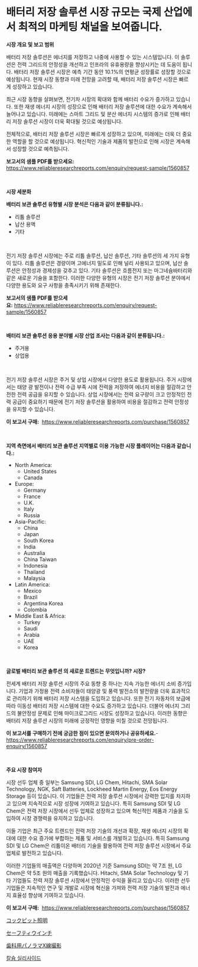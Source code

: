 <p><h1>배터리 저장 솔루션 시장 규모는 국제 산업에서 최적의 마케팅 채널을 보여줍니다.</h1></p><p><strong>시장 개요 및 보고 범위</strong></p>
<p><p>배터리 저장 솔루션은 에너지를 저장하고 나중에 사용할 수 있는 시스템입니다. 이 솔루션은 전력 그리드의 안정성을 개선하고 인프라의 유휴용량을 향상시키는 데 도움이 됩니다. 배터리 저장 솔루션 시장은 예측 기간 동안 10.1%의 연평균 성장률로 성장할 것으로 예상됩니다. 현재 시장 동향과 미래 전망을 고려할 때, 배터리 저장 솔루션 시장은 빠르게 성장하고 있습니다.</p><p>최근 시장 동향을 살펴보면, 전기차 시장의 확대와 함께 배터리 수요가 증가하고 있습니다. 또한 재생 에너지 시장의 성장으로 인해 배터리 저장 솔루션에 대한 수요가 계속해서 늘어나고 있습니다. 미래에는 스마트 그리드 및 분산 에너지 시스템의 증가로 인해 배터리 저장 솔루션 시장이 더욱 확대될 것으로 예상됩니다.</p><p>전체적으로, 배터리 저장 솔루션 시장은 빠르게 성장하고 있으며, 미래에는 더욱 더 중요한 역할을 할 것으로 예상됩니다. 혁신적인 기술과 제품의 발전으로 인해 시장은 계속해서 성장할 것으로 예측됩니다.</p></p>
<p><strong>보고서의 샘플 PDF를 받으세요:</strong> <a href="https://www.reliableresearchreports.com/enquiry/request-sample/1560857">https://www.reliableresearchreports.com/enquiry/request-sample/1560857</a></p>
<p>&nbsp;</p>
<p><strong>시장 세분화</strong></p>
<p><strong>배터리 보관 솔루션 유형별 시장 분석은 다음과 같이 분류됩니다.:</strong></p>
<p><ul><li>리튬 솔루션</li><li>납산 용액</li><li>기타</li></ul></p>
<p>&nbsp;</p>
<p><p>전기 저장 솔루션 시장에는 주로 리튬 솔루션, 납산 솔루션, 기타 솔루션의 세 가지 유형이 있다. 리튬 솔루션은 경량이며 고에너지 밀도로 인해 널리 사용되고 있으며, 납산 솔루션은 안정성과 경제성을 갖추고 있다. 기타 솔루션은 흐름전지 또는 마그네슘바터리와 같은 새로운 기술을 포함한다. 이러한 다양한 유형의 시장은 전기 저장 솔루션 분야에서 다양한 용도와 요구 사항을 충족시키기 위해 존재한다.</p></p>
<p><strong>보고서의 샘플 PDF를 받으세요:</strong>&nbsp;<a href="https://www.reliableresearchreports.com/enquiry/request-sample/1560857">https://www.reliableresearchreports.com/enquiry/request-sample/1560857</a></p>
<p>&nbsp;</p>
<p><strong> 배터리 보관 솔루션 응용 분야별 시장 산업 조사는 다음과 같이 분류됩니다.:</strong></p>
<p><ul><li>주거용</li><li>상업용</li></ul></p>
<p>&nbsp;</p>
<p><p>전기 저장 솔루션 시장은 주거 및 상업 시장에서 다양한 용도로 활용됩니다. 주거 시장에서는 태양 광 발전이나 전력 수급 부족 시에 전력을 저장하여 에너지 비용을 절감하고 안전한 전력 공급을 유지할 수 있습니다. 상업 시장에서는 전력 요구량이 크고 안정적인 전력 공급이 중요하기 때문에 전기 저장 솔루션을 활용하여 비용을 절감하고 전력 안정성을 유지할 수 있습니다.</p></p>
<p><strong>이 보고서 구매:</strong>&nbsp; <a href="https://www.reliableresearchreports.com/purchase/1560857">https://www.reliableresearchreports.com/purchase/1560857</a></p>
<p>&nbsp;</p>
<p><strong>지역 측면에서 배터리 보관 솔루션 지역별로 이용 가능한 시장 플레이어는 다음과 같습니다.:</strong></p>
<p><ul>
    <li>
        North America:
        <ul>
            <li>United States</li>
            <li>Canada</li>
        </ul>
    </li>
    <li>
        Europe:
        <ul>
            <li>Germany</li>
            <li>France</li>
            <li>U.K.</li>
            <li>Italy</li>
            <li>Russia</li>
        </ul>
    </li>
    <li>
        Asia-Pacific:
        <ul>
            <li>China</li>
            <li>Japan</li>
            <li>South Korea</li>
            <li>India</li>
            <li>Australia</li>
            <li>China Taiwan</li>
            <li>Indonesia</li>
            <li>Thailand</li>
            <li>Malaysia</li>
        </ul>
    </li>
    <li>
        Latin America:
        <ul>
            <li>Mexico</li>
            <li>Brazil</li>
            <li>Argentina Korea</li>
            <li>Colombia</li>
        </ul>
    </li>
    <li>
        Middle East & Africa:
        <ul>
            <li>Turkey</li>
            <li>Saudi</li>
            <li>Arabia</li>
            <li>UAE</li>
            <li>Korea</li>
        </ul>
    </li>
    </ul></p>
<p>&nbsp;</p>
<p><strong>글로벌 배터리 보관 솔루션 의 새로운 트렌드는 무엇입니까? 시장?</strong></p>
<p><p>전세계 배터리 저장 솔루션 시장의 주요 동향 중 하나는 지속 가능한 에너지 소비 증가입니다. 기업과 가정용 전력 소비자들이 태양광 및 풍력 발전소의 발전량을 더욱 효과적으로 관리하기 위해 배터리 저장 시스템을 도입하고 있습니다. 또한 전기 자동차의 보급에 따라 이동성 배터리 저장 시스템에 대한 수요도 증가하고 있습니다. 더불어 에너지 그리드의 불안정성 문제로 인해 마이크로그리드 시장도 성장하고 있습니다. 이러한 동향은 배터리 저장 솔루션 시장의 미래에 긍정적인 영향을 미칠 것으로 전망됩니다.</p></p>
<p><strong>이 보고서를 구매하기 전에 궁금한 점이 있으면 문의하거나 공유하세요.</strong>- <a href="https://www.reliableresearchreports.com/enquiry/pre-order-enquiry/1560857">https://www.reliableresearchreports.com/enquiry/pre-order-enquiry/1560857</a></p>
<p>&nbsp;</p>
<p><strong>주요 시장 참여자</strong></p>
<p><p>시장 선두 업체 중 일부는 Samsung SDI, LG Chem, Hitachi, SMA Solar Technology, NGK, Saft Batteries, Lockheed Martin Energy, Eos Energy Storage 등이 있습니다. 이 기업들은 전력 저장 솔루션 시장에서 강력한 입지를 차지하고 있으며 지속적으로 시장 성장에 기여하고 있습니다. 특히 Samsung SDI 및 LG Chem은 전력 저장 시장에서 선두 업체로 성장하고 있으며 혁신적인 제품과 기술을 도입하여 시장 경쟁력을 유지하고 있습니다.</p><p>이들 기업은 최근 주요 트렌드인 전력 저장 기술의 개선과 확장, 재생 에너지 시장의 확대에 대한 수요 증가에 부합하는 제품 및 서비스를 개발하고 있습니다. 특히 Samsung SDI 및 LG Chem은 리튬이온 배터리 기술을 활용하여 전력 저장 솔루션 시장에서 주요 업체로 발전하고 있습니다.</p><p>이러한 기업들의 매출액은 다양하며 2020년 기준 Samsung SDI는 약 7조 원, LG Chem은 약 5조 원의 매출을 기록했습니다. Hitachi, SMA Solar Technology 및 기타 기업들도 전력 저장 솔루션 시장에서 안정적인 수익을 올리고 있습니다. 이러한 선두 기업들은 지속적인 연구 및 개발로 시장에 혁신을 가져와 전력 저장 기술의 발전과 에너지 효율성 향상에 기여하고 있습니다.</p></p>
<p><strong>이 보고서 구매:</strong>&nbsp;&nbsp;<a href="https://www.reliableresearchreports.com/purchase/1560857">https://www.reliableresearchreports.com/purchase/1560857</a></p>
<p><p><a href="https://medium.com/@chrispcreem58/%E3%82%B3%E3%83%83%E3%82%AF%E3%83%94%E3%83%83%E3%83%88%E7%85%A7%E6%98%8E%E5%B8%82%E5%A0%B4-%E3%82%BF%E3%82%A4%E3%83%97-%E3%82%A2%E3%83%97%E3%83%AA%E3%82%B1%E3%83%BC%E3%82%B7%E3%83%A7%E3%83%B3-%E5%9C%B0%E7%90%86%E3%81%AB%E3%82%88%E3%82%8B%E5%8C%85%E6%8B%AC%E7%9A%84%E3%81%AA%E8%A9%95%E4%BE%A1-3eb2739129da">コックピット照明</a></p><p><a href="https://github.com/one-cool-chick/Market-Research-Report-List-1/blob/main/20278136514.md">セーフティウインチ</a></p><p><a href="https://medium.com/@michaelerde565/%E3%83%87%E3%83%B3%E3%82%BF%E3%83%AB%E3%83%91%E3%83%8E%E3%83%A9%E3%83%9E%E3%83%AC%E3%83%B3%E3%83%88%E3%82%B2%E3%83%B3%E5%B8%82%E5%A0%B4%E3%81%AE%E3%82%B5%E3%82%A4%E3%82%BA-cagr-%E5%8B%95%E5%90%91%E3%81%AF-2024%E5%B9%B4%E3%81%8B%E3%82%892030%E5%B9%B4%E3%81%BE%E3%81%A7%E3%81%AE%E9%96%93%E3%81%AB%E3%81%84%E3%81%BE%E3%81%99-0827aa87a41a">歯科用パノラマX線撮影</a></p><p><a href="https://medium.com/@munchkin678568/%EC%B9%BC%EC%8A%98-%EC%8B%A4%EB%A6%AC%EC%82%AC%EC%9D%B4%EB%93%9C-%EC%8B%9C%EC%9E%A5%EC%9D%80-%EC%8B%9C%EC%9E%A5-%EC%A0%90%EC%9C%A0%EC%9C%A8-%EC%8B%9C%EC%9E%A5-%EB%8F%99%ED%96%A5-%EB%B0%8F-%EC%8B%9C%EC%9E%A5-%EC%84%B1%EC%9E%A5%EC%97%90-%EB%8C%80%ED%95%9C-%EC%A0%95%EB%B3%B4%EB%A5%BC-%EC%A0%9C%EA%B3%B5%ED%95%A9%EB%8B%88%EB%8B%A4-3827e0c1f117">칼슘 실리사이드</a></p></p>
